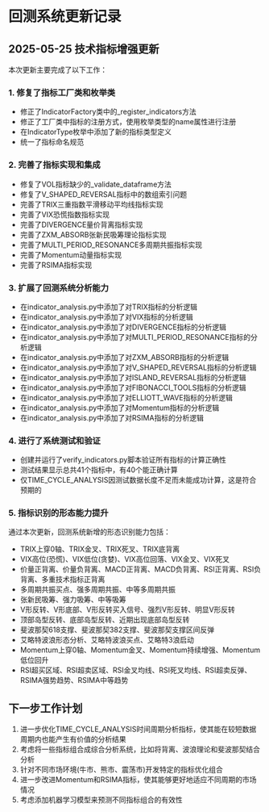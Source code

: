 # 回测系统更新记录

## 2025-05-25 技术指标增强更新

本次更新主要完成了以下工作：

### 1. 修复了指标工厂类和枚举类

- 修正了IndicatorFactory类中的_register_indicators方法
- 修正了工厂类中指标的注册方式，使用枚举类型的name属性进行注册
- 在IndicatorType枚举中添加了新的指标类型定义
- 统一了指标命名规范

### 2. 完善了指标实现和集成

- 修复了VOL指标缺少的_validate_dataframe方法
- 修复了V_SHAPED_REVERSAL指标中的数组索引问题
- 完善了TRIX三重指数平滑移动平均线指标实现
- 完善了VIX恐慌指数指标实现
- 完善了DIVERGENCE量价背离指标实现
- 完善了ZXM_ABSORB张新民吸筹理论指标实现
- 完善了MULTI_PERIOD_RESONANCE多周期共振指标实现
- 完善了Momentum动量指标实现
- 完善了RSIMA指标实现

### 3. 扩展了回测系统分析能力

- 在indicator_analysis.py中添加了对TRIX指标的分析逻辑
- 在indicator_analysis.py中添加了对VIX指标的分析逻辑
- 在indicator_analysis.py中添加了对DIVERGENCE指标的分析逻辑
- 在indicator_analysis.py中添加了对MULTI_PERIOD_RESONANCE指标的分析逻辑
- 在indicator_analysis.py中添加了对ZXM_ABSORB指标的分析逻辑
- 在indicator_analysis.py中添加了对V_SHAPED_REVERSAL指标的分析逻辑
- 在indicator_analysis.py中添加了对ISLAND_REVERSAL指标的分析逻辑
- 在indicator_analysis.py中添加了对FIBONACCI_TOOLS指标的分析逻辑
- 在indicator_analysis.py中添加了对ELLIOTT_WAVE指标的分析逻辑
- 在indicator_analysis.py中添加了对Momentum指标的分析逻辑
- 在indicator_analysis.py中添加了对RSIMA指标的分析逻辑

### 4. 进行了系统测试和验证

- 创建并运行了verify_indicators.py脚本验证所有指标的计算正确性
- 测试结果显示总共41个指标中，有40个能正确计算
- 仅TIME_CYCLE_ANALYSIS因测试数据长度不足而未能成功计算，这是符合预期的

### 5. 指标识别的形态能力提升

通过本次更新，回测系统新增的形态识别能力包括：

- TRIX上穿0轴、TRIX金叉、TRIX死叉、TRIX底背离
- VIX高位(恐慌)、VIX低位(贪婪)、VIX高位回落、VIX金叉、VIX死叉
- 价量正背离、价量负背离、MACD正背离、MACD负背离、RSI正背离、RSI负背离、多重技术指标正背离
- 多周期共振买点、强多周期共振、中等多周期共振
- 张新民吸筹、强力吸筹、中等吸筹
- V形反转、V形底部、V形反转买入信号、强烈V形反转、明显V形反转
- 顶部岛型反转、底部岛型反转、近期出现底部岛型反转
- 斐波那契618支撑、斐波那契382支撑、斐波那契支撑区间反弹
- 艾略特波浪形态分析、艾略特波浪买点、艾略特3浪启动
- Momentum上穿0轴、Momentum金叉、Momentum持续增强、Momentum低位回升
- RSI超买区域、RSI超卖区域、RSI金叉均线、RSI死叉均线、RSI超卖反弹、RSIMA强势趋势、RSIMA中等趋势

## 下一步工作计划

1. 进一步优化TIME_CYCLE_ANALYSIS时间周期分析指标，使其能在较短数据周期内也能产生有价值的分析结果
2. 考虑将一些指标组合成综合分析系统，比如将背离、波浪理论和斐波那契结合分析
3. 针对不同市场环境(牛市、熊市、震荡市)开发特定的指标优化组合
4. 进一步改进Momentum和RSIMA指标，使其能够更好地适应不同周期的市场情况
5. 考虑添加机器学习模型来预测不同指标组合的有效性 